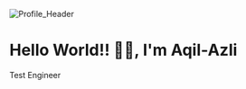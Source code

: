 
![Profile_Header](https://github.com/aqilazli/Aqil-Azli/assets/117832460/ed2f45ab-0842-4d71-87d9-e64e5f1f9250)

# Hello World!! ✌🏻, I'm Aqil-Azli

Test Engineer
